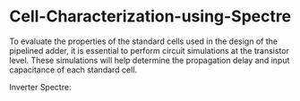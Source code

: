 # Cell-Characterization-using-Spectre
To evaluate the properties of the standard cells used in the design of the pipelined adder, it is essential to perform circuit simulations at the transistor level. These simulations will help determine the propagation delay and input capacitance of each standard cell.

Inverter Spectre:


